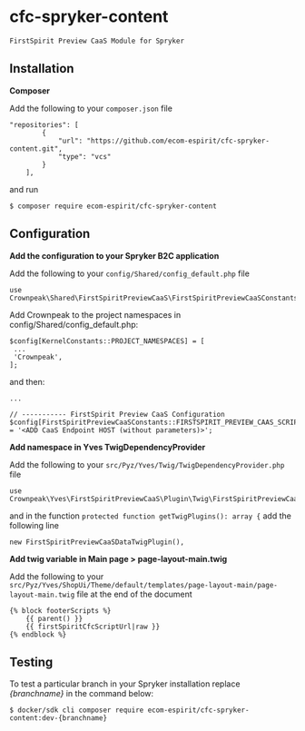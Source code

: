# cfc-spryker-content
`FirstSpirit Preview CaaS Module for Spryker`

## Installation
**Composer**

Add the following to your `composer.json` file
```
"repositories": [
        {
            "url": "https://github.com/ecom-espirit/cfc-spryker-content.git",
            "type": "vcs"
        }
    ],
```
and run
```
$ composer require ecom-espirit/cfc-spryker-content
```
## Configuration
**Add the configuration to your Spryker B2C application**

Add the following to your `config/Shared/config_default.php` file
```
use Crownpeak\Shared\FirstSpiritPreviewCaaS\FirstSpiritPreviewCaaSConstants;
```
Add Crownpeak to the project namespaces in config/Shared/config_default.php:
```
$config[KernelConstants::PROJECT_NAMESPACES] = [
 ...
 'Crownpeak',
];
```
and then:
```
...

// ----------- FirstSpirit Preview CaaS Configuration
$config[FirstSpiritPreviewCaaSConstants::FIRSTSPIRIT_PREVIEW_CAAS_SCRIPT_URL] = '<ADD CaaS Endpoint HOST (without parameters)>';
```


**Add namespace in Yves TwigDependencyProvider**

Add the following to your `src/Pyz/Yves/Twig/TwigDependencyProvider.php` file
```
use Crownpeak\Yves\FirstSpiritPreviewCaaS\Plugin\Twig\FirstSpiritPreviewCaaSDataTwigPlugin;
```
and in the function `protected function getTwigPlugins(): array {` add the following line
```
new FirstSpiritPreviewCaaSDataTwigPlugin(),
```

**Add twig variable in Main page > page-layout-main.twig**

Add the following to your `src/Pyz/Yves/ShopUi/Theme/default/templates/page-layout-main/page-layout-main.twig` file at the end of the document
```
{% block footerScripts %}
    {{ parent() }}
    {{ firstSpiritCfcScriptUrl|raw }}
{% endblock %}
```

## Testing
To test a particular branch in your Spryker installation replace _{branchname}_ in the command below:
```
$ docker/sdk cli composer require ecom-espirit/cfc-spryker-content:dev-{branchname}
```